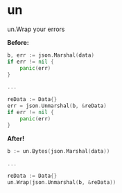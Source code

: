 # un
un.Wrap your errors

<b>Before:</b>
```go
b, err := json.Marshal(data)
if err != nil {
    panic(err)
}

...

reData := Data{}
err = json.Unmarshal(b, &reData)
if err != nil {
    panic(err)
}
```

<b>After!</b>
```go
b := un.Bytes(json.Marshal(data))

...

reData := Data{}
un.Wrap(json.Unmarshal(b, &reData))
```
